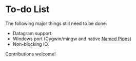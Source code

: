# To-do List #

The following major things still need to be done:

  * Datagram support
  * Windows port (Cygwin/mingw and native [Named Pipes](http://msdn.microsoft.com/en-us/library/aa365590%28VS.85%29.aspx))
  * Non-blocking IO.

Contributions welcome!